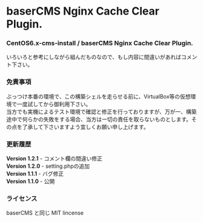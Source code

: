 # baserCMS Nginx Cache Clear Plugin.
### CentOS6.x-cms-install / baserCMS Nginx Cache Clear Plugin. ###
いろいろと参考にしながら組んだものなので、もし内容に間違いがあればコメント下さい。

### 免責事項 ###
ぶっつけ本番の環境で、この構築シェルを走らせる前に、VirtualBox等の仮想環境で一度試してから御利用下さい。  
当方でも実機によるテスト環境で確認と修正を行っておりますが、万が一、構築途中で何らかの失敗をする場合、当方は一切の責任を取らないものとします。その点を了承して下さいますよう宜しくお願い申し上げます。

### 更新履歴 ###
**Version 1.2.1** - コメント欄の間違い修正  
**Version 1.2.0** - setting.phpの追加  
**Version 1.1.1** - バグ修正  
**Version 1.1.0** - 公開  

### ライセンス ###
baserCMS と同じ MIT lincense
